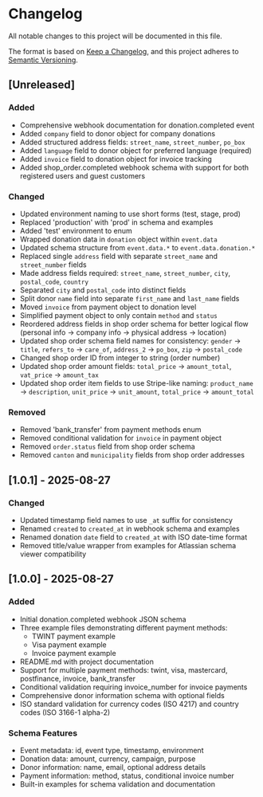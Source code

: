 # Changelog

All notable changes to this project will be documented in this file.

The format is based on [Keep a Changelog](https://keepachangelog.com/en/1.0.0/),
and this project adheres to [Semantic Versioning](https://semver.org/spec/v2.0.0.html).

## [Unreleased]

### Added
- Comprehensive webhook documentation for donation.completed event
- Added `company` field to donor object for company donations
- Added structured address fields: `street_name`, `street_number`, `po_box`
- Added `language` field to donor object for preferred language (required)
- Added `invoice` field to donation object for invoice tracking
- Added shop_order.completed webhook schema with support for both registered users and guest customers

### Changed
- Updated environment naming to use short forms (test, stage, prod)
- Replaced 'production' with 'prod' in schema and examples
- Added 'test' environment to enum
- Wrapped donation data in `donation` object within `event.data`
- Updated schema structure from `event.data.*` to `event.data.donation.*`
- Replaced single `address` field with separate `street_name` and `street_number` fields
- Made address fields required: `street_name`, `street_number`, `city`, `postal_code`, `country`
- Separated `city` and `postal_code` into distinct fields
- Split donor `name` field into separate `first_name` and `last_name` fields
- Moved `invoice` from payment object to donation level
- Simplified payment object to only contain `method` and `status`
- Reordered address fields in shop order schema for better logical flow (personal info → company info → physical address → location)
- Updated shop order schema field names for consistency: `gender` → `title`, `refers_to` → `care_of`, `address_2` → `po_box`, `zip` → `postal_code`
- Changed shop order ID from integer to string (order number)
- Updated shop order amount fields: `total_price` → `amount_total`, `vat_price` → `amount_tax`
- Updated shop order item fields to use Stripe-like naming: `product_name` → `description`, `unit_price` → `unit_amount`, `total_price` → `amount_total`

### Removed
- Removed 'bank_transfer' from payment methods enum
- Removed conditional validation for `invoice` in payment object
- Removed `order.status` field from shop order schema
- Removed `canton` and `municipality` fields from shop order addresses

## [1.0.1] - 2025-08-27

### Changed
- Updated timestamp field names to use `_at` suffix for consistency
- Renamed `created` to `created_at` in webhook schema and examples
- Renamed donation `date` field to `created_at` with ISO date-time format
- Removed title/value wrapper from examples for Atlassian schema viewer compatibility

## [1.0.0] - 2025-08-27

### Added
- Initial donation.completed webhook JSON schema
- Three example files demonstrating different payment methods:
  - TWINT payment example
  - Visa payment example  
  - Invoice payment example
- README.md with project documentation
- Support for multiple payment methods: twint, visa, mastercard, postfinance, invoice, bank_transfer
- Conditional validation requiring invoice_number for invoice payments
- Comprehensive donor information schema with optional fields
- ISO standard validation for currency codes (ISO 4217) and country codes (ISO 3166-1 alpha-2)

### Schema Features
- Event metadata: id, event type, timestamp, environment
- Donation data: amount, currency, campaign, purpose
- Donor information: name, email, optional address details
- Payment information: method, status, conditional invoice number
- Built-in examples for schema validation and documentation